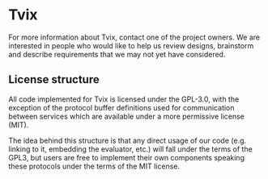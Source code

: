Tvix
====

For more information about Tvix, contact one of the project owners. We
are interested in people who would like to help us review designs,
brainstorm and describe requirements that we may not yet have
considered.

## License structure

All code implemented for Tvix is licensed under the GPL-3.0, with the
exception of the protocol buffer definitions used for communication
between services which are available under a more permissive license
(MIT).

The idea behind this structure is that any direct usage of our code
(e.g. linking to it, embedding the evaluator, etc.) will fall under
the terms of the GPL3, but users are free to implement their own
components speaking these protocols under the terms of the MIT
license.
